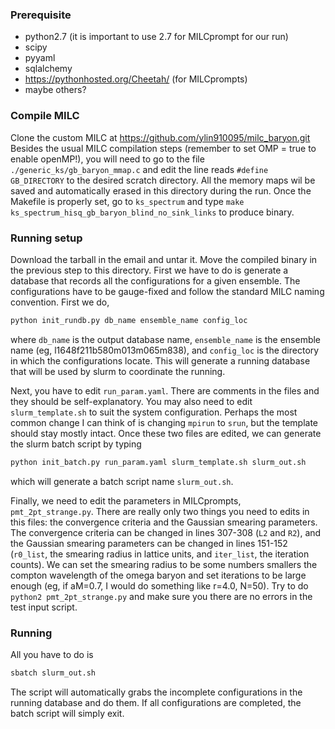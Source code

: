 ### Prerequisite
- python2.7 (it is important to use 2.7 for MILCprompt for our run)
- scipy
- pyyaml
- sqlalchemy
- https://pythonhosted.org/Cheetah/ (for MILCprompts)
- maybe others? 

### Compile MILC

Clone the custom MILC at https://github.com/ylin910095/milc_baryon.git
Besides the usual MILC compilation steps (remember to set OMP = true to enable openMP!), you will need to go to the file ```./generic_ks/gb_baryon_mmap.c``` and edit the line reads ```#define GB_DIRECTORY``` to the desired scratch directory. All the memory maps wil be saved and automatically erased in this directory during the run. Once the Makefile is properly set, go to ```ks_spectrum``` and type ```make ks_spectrum_hisq_gb_baryon_blind_no_sink_links``` to produce binary.

### Running setup
Download the tarball in the email and untar it. Move the compiled binary in the previous step to this directory. First we have to do is generate a database that records all the configurations for a given ensemble. The configurations have to be gauge-fixed and follow the standard MILC naming convention. First we do,
```sh
python init_rundb.py db_name ensemble_name config_loc
```
where ```db_name``` is the output database name, ```ensemble_name``` is the ensemble name (eg, l1648f211b580m013m065m838),  and ```config_loc``` is the directory in which the configurations locate. This will generate a running database that will be used by slurm to coordinate the running.

Next, you have to edit ```run_param.yaml```. There are comments in the files and they should be self-explanatory. You may also need to edit ```slurm_template.sh``` to suit the system configuration. Perhaps the most common change I can think of is changing ```mpirun``` to ```srun```, but the template should stay mostly intact. Once these two files are edited, we can generate the slurm batch script by typing 

```sh
python init_batch.py run_param.yaml slurm_template.sh slurm_out.sh
```

which will generate a batch script name ```slurm_out.sh```. 

Finally, we need to edit the parameters in  MILCprompts, ```pmt_2pt_strange.py```. There are really only two things you need to edits in this files: the convergence criteria and the Gaussian smearing parameters. The convergence criteria can be changed in lines 307-308 (```L2``` and ```R2```), and the Gaussian smearing parameters can be changed in lines 151-152 (```r0_list```, the smearing radius in lattice units, and ```iter_list```, the iteration counts). We can set the smearing radius to be some numbers smallers the compton wavelength of the omega baryon and set iterations to be large enough (eg, if aM=0.7, I would do something like r=4.0, N=50). Try to do ```python2 pmt_2pt_strange.py``` and make sure you there are no errors in the test input script.

### Running
All you have to do is 

```sh
sbatch slurm_out.sh
```
The script will automatically grabs the incomplete configurations in the running database and do them. If all configurations are completed, the batch script will simply exit.

